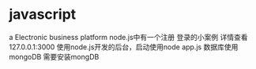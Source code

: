 # javascript
a  Electronic business platform
node.js中有一个注册 登录的小案例 详情查看127.0.0.1:3000
使用node.js开发的后台，启动使用node app.js
数据库使用mongoDB 需要安装mongDB
